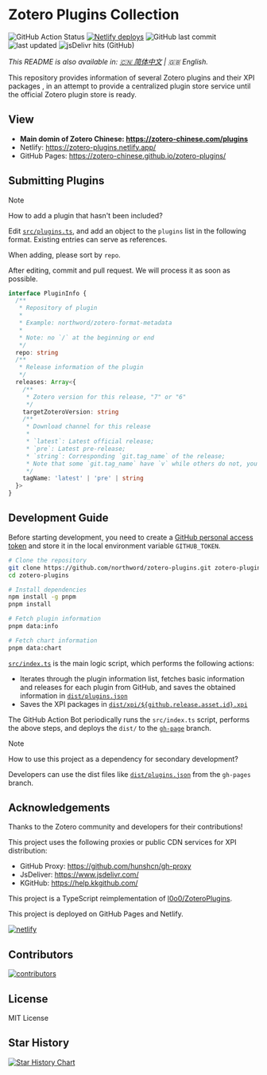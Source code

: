 # Zotero Plugins Collection

![GitHub Action Status](https://img.shields.io/github/actions/workflow/status/northword/zotero-plugins/main.yml?logo=githubactions)
[![Netlify deploys](https://api.netlify.com/api/v1/badges/bae2ef92-2f0a-4076-ae7c-6619933cdf39/deploy-status)](https://app.netlify.com/sites/zotero-plugins/deploys)
![GitHub last commit](https://img.shields.io/github/last-commit/northword/zotero-plugins/main?logo=github)
![last updated](https://img.shields.io/badge/dynamic/json?logo=github&url=https%3A%2F%2Fraw.githubusercontent.com%2Fnorthword%2Fzotero-plugins%2Fgh-pages%2Fdist%2Fshields.json&query=%24.lastUpdate&label=last%20updated)
![jsDelivr hits (GitHub)](https://img.shields.io/jsdelivr/gh/hw/zotero-chinese/zotero-plugins?logo=jsdelivr)

_This README is also available in: [:cn: 简体中文](./README-zh.md) | :gb: English._

This repository provides information of several Zotero plugins and their XPI packages , in an attempt to provide a centralized plugin store service until the official Zotero plugin store is ready.

## View

- **Main domin of Zotero Chinese: <https://zotero-chinese.com/plugins>**
- Netlify: <https://zotero-plugins.netlify.app/>
- GitHub Pages: <https://zotero-chinese.github.io/zotero-plugins/>

## Submitting Plugins

> [!NOTE]
>
> How to add a plugin that hasn't been included?
>
> Edit [`src/plugins.ts`](./src/plugins.ts), and add an object to the `plugins` list in the following format. Existing entries can serve as references.
>
> When adding, please sort by `repo`.
>
> After editing, commit and pull request. We will process it as soon as possible.

```ts
interface PluginInfo {
  /**
   * Repository of plugin
   *
   * Example: northword/zotero-format-metadata
   *
   * Note: no `/` at the beginning or end
   */
  repo: string
  /**
   * Release information of the plugin
   */
  releases: Array<{
    /**
     * Zotero version for this release, "7" or "6"
     */
    targetZoteroVersion: string
    /**
     * Download channel for this release
     *
     * `latest`: Latest official release;
     * `pre`: Latest pre-release;
     * `string`: Corresponding `git.tag_name` of the release;
     * Note that some `git.tag_name` have `v` while others do not, you can check the release link to determine.
     */
    tagName: 'latest' | 'pre' | string
  }>
}
```

## Development Guide

Before starting development, you need to create a [GitHub personal access token](https://docs.github.com/zh/authentication/keeping-your-account-and-data-secure/managing-your-personal-access-tokens) and store it in the local environment variable `GITHUB_TOKEN`.

```bash
# Clone the repository
git clone https://github.com/northword/zotero-plugins.git zotero-plugins
cd zotero-plugins

# Install dependencies
npm install -g pnpm
pnpm install

# Fetch plugin information
pnpm data:info

# Fetch chart information
pnpm data:chart
```

[`src/index.ts`](./src/index.ts) is the main logic script, which performs the following actions:

- Iterates through the plugin information list, fetches basic information and releases for each plugin from GitHub, and saves the obtained information in [`dist/plugins.json`](https://github.com/northword/zotero-plugins/blob/gh-pages/dist/plugins.json)
- Saves the XPI packages in [`dist/xpi/${github.release.asset.id}.xpi`](https://github.com/northword/zotero-plugins/blob/gh-pages/dist/xpi)

The GitHub Action Bot periodically runs the `src/index.ts` script, performs the above steps, and deploys the `dist/` to the [`gh-page`](https://github.com/northword/zotero-plugins/blob/gh-pages/) branch.

> [!NOTE]
>
> How to use this project as a dependency for secondary development?
>
> Developers can use the dist files like [`dist/plugins.json`](https://github.com/northword/zotero-plugins/blob/gh-pages/dist/plugins.json) from the `gh-pages` branch.

## Acknowledgements

Thanks to the Zotero community and developers for their contributions!

This project uses the following proxies or public CDN services for XPI distribution:

- GitHub Proxy: <https://github.com/hunshcn/gh-proxy>
- JsDeliver: <https://www.jsdelivr.com/>
- KGitHub: <https://help.kkgithub.com/>

This project is a TypeScript reimplementation of [l0o0/ZoteroPlugins](https://github.com/l0o0/ZoteroPlugins).

This project is deployed on GitHub Pages and Netlify.

[![netlify](https://www.netlify.com/v3/img/components/netlify-color-bg.svg)](https://www.netlify.com)

## Contributors

[![contributors](https://contrib.rocks/image?repo=zotero-chinese/zotero-plugins)](https://github.com/zotero-chinese/zotero-plugins/graphs/contributors)

## License

MIT License

## Star History

[![Star History Chart](https://api.star-history.com/svg?repos=zotero-chinese/zotero-plugins&type=Date)](https://star-history.com/#zotero-chinese/zotero-plugins&Date)

